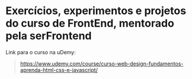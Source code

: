 # Exercícios, experimentos e projetos do curso de FrontEnd, mentorado pela serFrontend

Link para o curso na uDemy:
> https://www.udemy.com/course/curso-web-design-fundamentos-aprenda-html-css-e-javascript/
